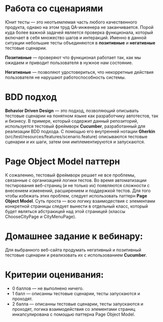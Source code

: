 Работа со сценариями
========
Юнит тесты — это неотъемлемая часть любого качественного продукта, однако на этом труд QA-инженера не заканчивается. 
Порой куда более важной задачей является проверка функционала, который включает в себя множество шагов и интеракций. 
Именно в данной ситуации небольшие тесты объединяются в **позитивные** и **негативные** тестовые сценарии.

**Позитивные** — проверяют что функционал работает так, как мы ожидаем и приводит пользователя в нужное нам состояние.

**Негативные** — позволяют удостовериться, что некорретные действия пользователя не нарушают работоспособность системы.

BDD подход
========
**Behavior Driven Design** — это подход, позволяющий описывать тестовые сценарии на понятном языке как разработчику автотестов, 
так и бизнесу. В примере, который содержит данный репозиторий, используется тестовый фреймворк **Cucumber**, разработанный для 
реализации BDD подхода. С помощью его внутренней нотации **Gherkin** (src/test/resources/features/scenario.feature) описываются тестовые сценарии и их шаги, затем они имплементируются и запускаются.

Page Object Model паттерн
========
К сожалению, тестовый фреймворк решает не все проблемы, связанные с организацией логики тестов. Во время автоматизации тестирования 
веб-страниц (и не только их) появляются сложности с внесением изменений, расширением и поддержкой тестов. Для того чтобы 
избежать этих проблем, следует использовать паттерн **Page Object Model**. Суть проста — всю логику взаимодествия с элементами 
конкретной страницы следует вынести в отдельный класс, который будет являться абстракицей над этой страницей (классы ChooseCityPage и CityMenuPage).

Домашнее задание к вебинару: 
========
Для выбранного веб-сайта продумать негативный и позитивный тестовые сценарии и реализовать их с использованием **Cucumber**.

Критерии оценивания:
========
* 0 баллов — не выполнено ничего.
* 1 балл — описанны тестовые сценарии, тесты запускаются и проходят.
* 2 балла — описанны тестовые сценарии, тесты запускаются и проходят, логика взаимодействия со элементами страниц инкапсулирована с помощью паттерна Page Object Model.

